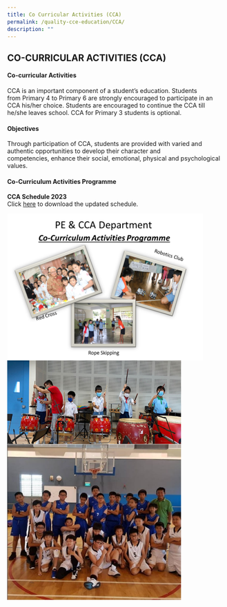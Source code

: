 ```yaml
---
title: Co Curricular Activities (CCA)
permalink: /quality-cce-education/CCA/
description: ""
---
```

## CO-CURRICULAR ACTIVITIES (CCA)

#### Co-curricular Activities


CCA is an important component of a student’s education. Students from Primary 4 to Primary 6 are strongly encouraged to participate in an CCA his/her choice. Students are encouraged to continue the CCA till he/she leaves school. CCA for Primary 3 students is optional.

#### Objectives


Through participation of CCA, students are provided with varied and authentic opportunities to develop their character and competencies, enhance their social, emotional, physical and psychological values.

#### Co-Curriculum Activities Programme

 **CCA Schedule 2023** <br>
Click [here](files/CCA%20Schedule%202023.pdf) to download the updated schedule.



<img style="width: 90%;" src="/images/CCA1.png" align = "center" />

<br>

<img style="width: 80%;" src="/images/CCA2.png" align = "center" />

<br>

<img style="width: 80%;" src="/images/CCA3.png" align = "center" />